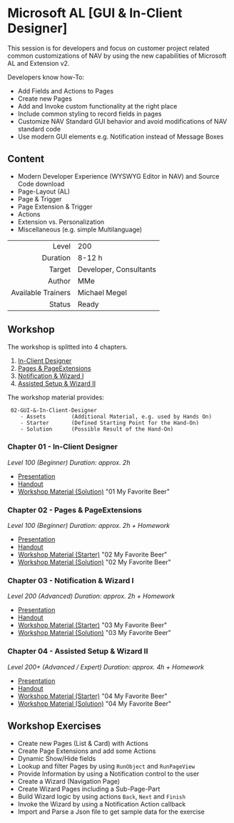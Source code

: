 # Microsoft AL [GUI & In-Client Designer]

This session is for developers and focus on customer project related common customizations of NAV by using the new capabilities of Microsoft AL and Extension v2.

Developers know how-To:

* Add Fields and Actions to Pages
* Create new Pages
* Add and Invoke custom functionality at the right place
* Include common styling to record fields in pages
* Customize NAV Standard GUI behavior and avoid modifications of NAV standard code
* Use modern GUI elements e.g. Notification instead of Message Boxes

## Content

* Modern Developer Experience (WYSWYG Editor in NAV) and Source Code download
* Page-Layout (AL)
* Page & Trigger
* Page Extension & Trigger
* Actions
* Extension vs. Personalization
* Miscellaneous (e.g. simple Multilanguage)

|||
|-:|:-|
|Level|200|
|Duration|8-12 h|
|Target|Developer, Consultants|
|Author|MMe|
|Available Trainers|Michael Megel|
|Status|Ready|

## Workshop

The workshop is splitted into 4 chapters.

1. [In-Client Designer](#chapter-01-in-client-designer)
1. [Pages & PageExtensions](#chapter-02-pages-pageextensions)
1. [Notification & Wizard I](#chapter-03-notification-wizard-i)
1. [Assisted Setup & Wizard II](#chapter-04-assisted-setup-wizard-ii)

The workshop material provides:

```code
 02-GUI-&-In-Client-Designer
    - Assets        (Additional Material, e.g. used by Hands On)
    - Starter       (Defined Starting Point for the Hand-On)
    - Solution      (Possible Result of the Hand-On)
```

### Chapter 01 - In-Client Designer

_Level 100 (Beginner) Duration: approx. 2h_

* [Presentation](../02-GUI-&-In-Client-Designer-01-In-Client-Designer.pptx)
* [Handout](../02-GUI-&-In-Client-Designer-01-In-Client-Designer.pdf)
* [Workshop Material (Solution)](./Solution/01%20My%20Favorite%20Beer/) "01 My Favorite Beer"

### Chapter 02 - Pages & PageExtensions

_Level 100 (Beginner) Duration: approx. 2h + Homework_

* [Presentation](../02-GUI-&-In-Client-Designer-02-Pages-&-PageExtensions.pptx)
* [Handout](../02-GUI-&-In-Client-Designer-02-Pages-&-PageExtensions.pdf)
* [Workshop Material (Starter)](./Starter/02%20My%20Favorite%20Beer/) "02 My Favorite Beer"
* [Workshop Material (Solution)](./Solution/02%20My%20Favorite%20Beer/) "02 My Favorite Beer"

### Chapter 03 - Notification & Wizard I

_Level 200 (Advanced) Duration: approx. 2h + Homework_

* [Presentation](../02-GUI-&-In-Client-Designer-03-Notification-&-Wizard-1.pptx)
* [Handout](../02-GUI-&-In-Client-Designer-03-Notification-&-Wizard-1.pdf)
* [Workshop Material (Starter)](./Starter/03%20My%20Favorite%20Beer/) "03 My Favorite Beer"
* [Workshop Material (Solution)](./Solution/03%20My%20Favorite%20Beer/) "03 My Favorite Beer"

### Chapter 04 - Assisted Setup & Wizard II

_Level 200+ (Advanced / Expert) Duration: approx. 4h + Homework_

* [Presentation](../02-GUI-&-In-Client-Designer-04-Wizard-2.pptx)
* [Handout](../02-GUI-&-In-Client-Designer-04-Wizard-2.pdf)
* [Workshop Material (Starter)](./Starter/04%20My%20Favorite%20Beer/) "04 My Favorite Beer"
* [Workshop Material (Solution)](./Solution/04%20My%20Favorite%20Beer/) "04 My Favorite Beer"

## Workshop Exercises

* Create new Pages (List & Card) with Actions
* Create Page Extensions and add some Actions
* Dynamic Show/Hide fields
* Lookup and filter Pages by using `RunObject` and `RunPageView`
* Provide Information by using a Notification control to the user
* Create a Wizard (Navigation Page)
* Create Wizard Pages including a Sub-Page-Part
* Build Wizard logic by using actions `Back`, `Next` and `Finish`
* Invoke the Wizard by using a Notification Action callback
* Import and Parse a Json file to get sample data for the exercise